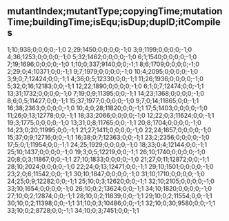 mutantIndex;mutantType;copyingTime;mutationTime;buildingTime;isEqu;isDup;dupID;itCompiles
---
1;10;938;0;0;0;0;-1;0
2;29;1450;0;0;0;0;-1;0
3;9;1199;0;0;0;0;-1;0
4;36;1253;0;0;0;0;-1;0
5;32;1462;0;0;0;0;-1;0
6;1;1540;0;0;0;0;-1;0
7;19;1696;0;0;0;0;-1;0
1;10;0;337;9140;0;0;-1;1
8;6;1709;0;0;0;0;-1;0
2;29;0;4;10371;0;0;-1;1
9;7;1979;0;0;0;0;-1;0
10;4;2095;0;0;0;0;-1;0
3;9;0;7;12424;0;0;-1;1
4;36;0;5;12330;0;0;-1;1
11;26;1936;0;0;0;0;-1;0
5;32;0;16;12183;0;0;-1;1
12;22;1890;0;0;0;0;-1;0
6;1;0;7;12474;0;0;-1;1
13;31;1732;0;0;0;0;-1;0
7;19;0;9;11395;0;0;-1;1
14;23;1368;0;0;0;0;-1;0
8;6;0;5;11427;0;0;-1;1
15;37;1977;0;0;0;0;-1;0
9;7;0;14;11865;0;0;-1;1
16;38;2363;0;0;0;0;-1;0
10;4;0;28;11820;0;0;-1;1
17;5;1403;0;0;0;0;-1;0
11;26;0;13;12778;0;0;-1;1
18;33;2066;0;0;0;0;-1;0
12;22;0;3;11624;0;0;-1;1
19;3;1775;0;0;0;0;-1;0
13;31;0;8;11765;0;0;-1;1
20;8;1704;0;0;0;0;-1;0
14;23;0;20;11995;0;0;-1;1
21;27;1411;0;0;0;0;-1;0
22;24;1657;0;0;0;0;-1;0
15;37;0;9;12716;0;0;-1;1
16;38;0;7;12363;0;0;-1;1
23;2;2356;0;0;0;0;-1;0
17;5;0;1;11954;0;0;-1;1
24;25;1929;0;0;0;0;-1;0
18;33;0;4;12144;0;0;-1;1
25;10;1437;0;0;0;0;-1;0
19;3;0;5;12219;0;0;-1;1
26;10;1740;0;0;0;0;-1;0
20;8;0;3;11867;0;0;-1;1
27;10;1833;0;0;0;0;-1;0
21;27;0;11;12872;0;0;-1;1
28;10;2024;0;0;0;0;-1;0
22;24;0;13;12471;0;0;-1;1
29;10;1501;0;0;0;0;-1;0
23;2;0;6;11542;0;0;-1;1
30;10;1847;0;0;0;0;-1;0
31;10;1710;0;0;0;0;-1;0
24;25;0;9;12282;0;0;-1;1
25;10;0;3;12620;0;0;-1;1
32;10;2105;0;0;0;0;-1;0
33;10;1654;0;0;0;0;-1;0
26;10;0;2;13624;0;0;-1;1
34;10;1820;0;0;0;0;-1;0
27;10;0;2;12874;0;0;-1;1
28;10;0;2;11839;0;0;-1;1
29;10;0;2;11554;0;0;-1;1
30;10;0;2;11398;0;0;-1;1
31;10;0;3;10486;0;0;-1;1
32;10;0;30;9580;0;0;-1;1
33;10;0;2;8728;0;0;-1;1
34;10;0;3;7451;0;0;-1;1


